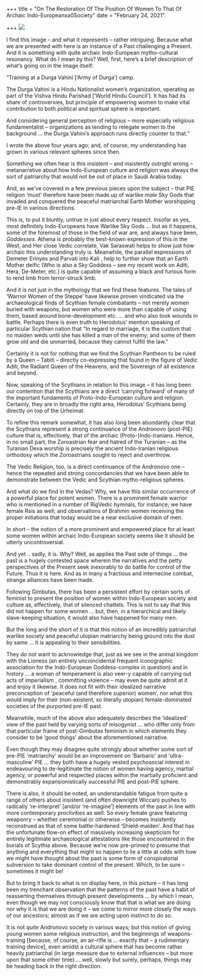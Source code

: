 +++
title = "On The Restoration Of The Position Of Women To That Of Archaic Indo-Europeanxa0Society"
date = "February 24, 2021"

+++
![](https://aryaakasha.files.wordpress.com/2021/02/151298380_815551482390511_6410817062069672706_n.png?w=580)

I find this image – and what it represents – rather intriguing. Because
what we are presented with here is an instance of a Past challenging a
Present. And it is something with quite archaic Indo-European
mytho-cultural resonancy. What do I mean by this? Well, first, here’s a
brief description of what’s going on in the image itself:

“Training at a Durga Vahini \[‘Army of Durga’\] camp.

The Durga Vahini is a Hindu Nationalist women’s organization, operating
as part of the Vishva Hindu Parishad \[‘World Hindu Council’\]. It has
had its share of controversies, but principle of empowering women to
make vital contribution to both political and spiritual sphere is
important.

And considering general perception of religious – more especially
religious fundamentalist – organizations as tending to relegate women to
the background … the Durga Vahini’s approach runs directly counter to
that.”

I wrote the above four years ago; and, of course, my understanding has
grown in various relevant spheres since then.

Something we often hear is this insistent – and insistently outright
wrong – metanarrative about how Indo-European culture and religion was
always the sort of patriarchy that would not be out of place in Saudi
Arabia today.

And, as we’ve covered in a few previous pieces upon the subject – that
PIE religion ‘must’ therefore have been made up of warlike *male* Sky
Gods that invaded and conquered the peaceful matriarchal Earth Mother
worshipping pre-IE in various directions.

This is, to put it bluntly, untrue in just about every respect. Insofar
as yes, most definitely Indo-Europeans have Warlike Sky Gods … but as it
happens, some of the foremost of those in the field of war are, and
always have been, *Goddesses*. Athena is probably the best-known
expression of this in the West, and Her close Vedic correlate, Vak
Saraswati helps to show just how archaic this understanding truly is.
Meanwhile, the parallel expressions of Demeter Erinyes and Parvati into
Kali , help to further show that an Earth Mother deific (Who is also a
Sky Goddess – see my recent work on Aditi, Hera, De-Meter, etc.) is
quite capable of assuming a black and furious form to rend limb from
terror-struck limb.

And it is not just in the mythology that we find these features. The
tales of ‘Warrior Women of the Steppe’ have likewise proven vindicated
via the archaeological finds of Scythian female combatants – not merely
women buried with weapons, but women who were more than capable of using
them, based around bone-development etc. … and who also took wounds in
battle. Perhaps there is even truth to Herodotus’ mention speaking of
particular Scythian nation that “In regard to marriage, it is the custom
that no maiden weds until she has killed a man of the enemy; and some of
them grow old and die unmarried, because they cannot fulfill the law.”

Certainly it is not for nothing that we find the Scythian Pantheon to be
ruled by a Queen – Tabiti – directly co-expressing that found in the
figure of Vedic Aditi, the Radiant Queen of the Heavens, and the
Sovereign of all existence and beyond.

Now, speaking of the Scythians in relation to this image – it has long
been our contention that the Scythians are a direct ‘carrying forward’
of many of the important fundaments of Proto-Indo-European culture and
religion. Certainly, they are in broadly the right area, Herodotus’
Scythians being directly on top of the Urheimat.

To refine this remark somewhat, it has also long been abundantly clear
that the Scythians represent a strong continuance of the Andronovo
(post-PIE) culture that is, effectively, that of the archaic
(Proto-)Indo-Iranians. Hence, in no small part, the Zoroastrian fear and
hatred of the Turanian – as the Turanian Deva worship is precisely the
ancient Indo-Iranian religious orthodoxy which the Zoroastrians sought
to reject and overthrow.

The Vedic Religion, too, is a direct continuance of the Andronovo one –
hence the repeated and strong concordancies that we have been able to
demonstrate between the Vedic and Scythian mytho-religious spheres.

And what do we find in the Vedas? Why, we have this similar occurrence
of a powerful place for potent women. There is a prominent female
warrior who is mentioned in a number of RigVedic hymnals, for instance;
we have female Rsis as well; and observations of Brahmin women receiving
the proper initiations that today would be a near exclusive domain of
men.

In short – the notion of a more prominent and empowered place for at
least some women within archaic Indo-European society seems like it
should be utterly uncontroversial.

And yet .. sadly, it is. Why? Well, as applies the Past side of things …
the past is a hugely contested space wherein the narratives and the
petty perspectives of the Present seek inexorably to do battle for
control of the Future. Thus it is here. And as in many a fractious and
internecine combat, strange alliances have been made.

Following Gimbutas, there has been a persistent effort by certain sorts
of feminist to present the position of women within Indo-European
society and culture as, effectively, that of silenced chattels. This is
not to say that this did not happen for some women … but, then, in a
hierarchical and likely slave-keeping situation, it would also have
happened for many men.

But the long and the short of it is that this notion of an incredibly
patriarchal warlike society and peaceful utopian matriarchy being ground
into the dust by same … it is appealing to their sensibilities.

They do not want to acknowledge that, just as we see in the animal
kingdom with the Lioness (an entirely uncoincidental frequent
iconographic association for the Indo-European Goddess-complex in
question) and in history … a woman of temperament is also veer-y capable
of carrying out acts of imperialism , committing violence – may even be
quite adroit at it and enjoy it likewise. It does not fit with their
idealized narrative preconception of ‘peaceful (and therefore superior)
women’, nor what this would imply for their (non-existent, so literally
utopian) female-dominated societies of the purported pre-IE past.

Meanwhile, much of the above also adequately describes the ‘idealized’
view of the past held by varying sorts of misogynist … who differ only
from that particular frame of post-Gimbutas feminism in which elements
they consider to be ‘good things’ about the aforementioned narrative.

Even though they may disagree quite strongly about whether some sort of
pre-PIE ‘matriarchy’ would be an improvement on ‘Barbaric’ and
‘ultra-masculine’ PIE … they both have a hugely vested psychosocial
interest in endeavouring to de-legitimate the notion of women having
agency, martial agency, or powerful and respected places within the
martially proficient and demonstrably expansionistically successful PIE
and post-PIE sphere.

There is also, it should be noted, an understandable fatigue from quite
a range of others about insistent (and often downright Wiccan) pushes to
radically ‘re-interpret’ \[and/or ‘re-imagine’\] elements of the past in
line with more contemporary proclivities as well. So every female grave
featuring weaponry – whether ceremonial or otherwise – becomes
insistently reconstrued as that of some battle-hardened ‘Shield-maiden’.
And that has the unfortunate flow-on effect of massively increasing
skepticism for entirely legitimate archaeological attestations like
those encountered in the burials of Scythia above. Because we’re now
pre-primed to presume that anything and everything that might so happen
to lie a little at odds with how we might have thought about the past is
some form of conspiratorial subversion to take dominant control of the
present. Which, to be sure – sometimes it might be!

But to bring it back to what is on display here, in this picture – it
has long been my trenchant observation that the patterns of the past
have a habit of reasserting themselves through present developments … by
which I mean, even though we may not consciously know that that is what
we are doing nor why it is that we are doing it – we come to mirror more
closely the ways of our ancestors; almost as if we are acting upon
instinct to do so.

It is not *quite* Andronovo society in various ways; but this notion of
giving young women some religious instruction, and the beginnings of
weapons-training \[because, of course, an air-rifle is … exactly that –
a rudimentary training device\], even amidst a cultural sphere that has
become rather heavily patriarchal (in large measure due to external
influences – but more upon that some other time) … well, slowly but
surely, perhaps, things may be heading back in the right direction.
